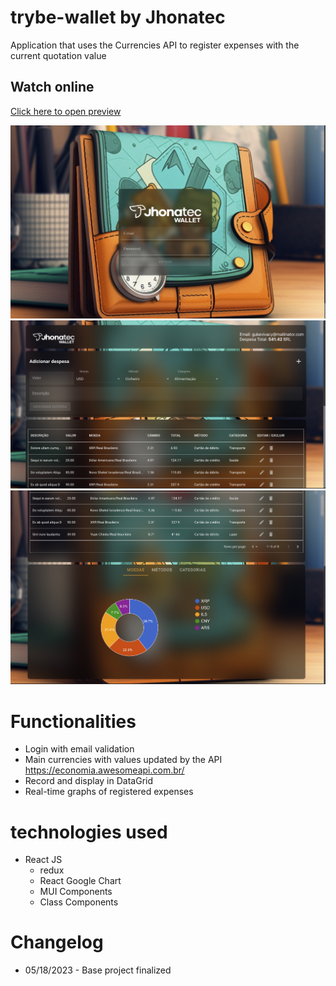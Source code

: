 # trybe-wallet by Jhonatec
Application that uses the Currencies API to register expenses with the current quotation value

## Watch online
<a href="https://wallet.jhonatec.dev/" target="_blank">Click here to open preview</a>

<img src="./prints/001.png" alt="Application print" />

<img src="./prints/002.png" alt="Application print" />

<img src="./prints/003.png" alt="Application print" />

# Functionalities
- Login with email validation
- Main currencies with values updated by the API https://economia.awesomeapi.com.br/
- Record and display in DataGrid
- Real-time graphs of registered expenses

# technologies used
- React JS
    - redux
    - React Google Chart
    - MUI Components
    - Class Components

# Changelog

- 05/18/2023 - Base project finalized